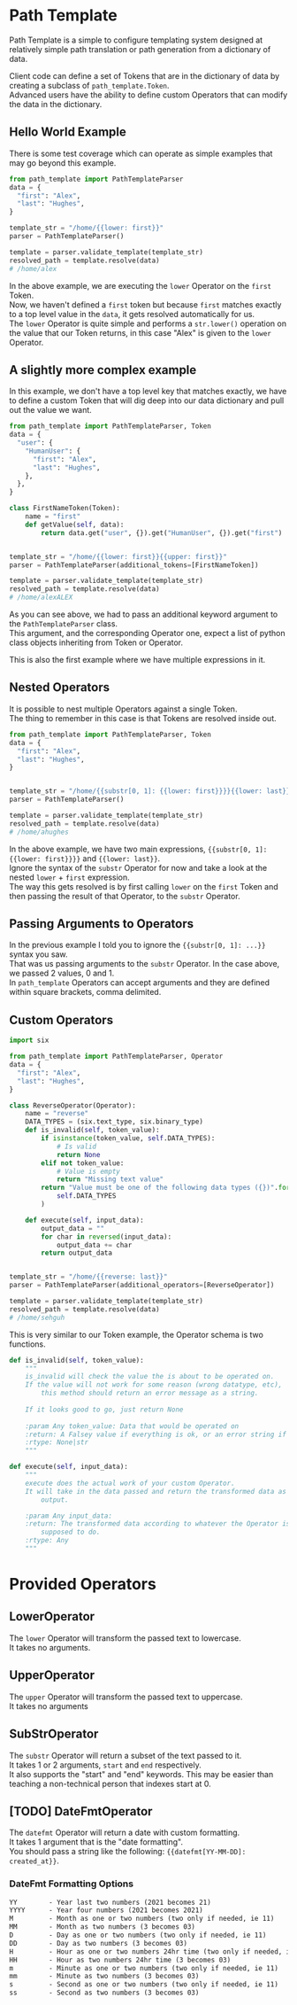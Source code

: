# Path Template
Path Template is a simple to configure templating system designed at relatively simple path translation or path generation from a dictionary of data.  

Client code can define a set of Tokens that are in the dictionary of data by creating a subclass of `path_template.Token`.  
Advanced users have the ability to define custom Operators that can modify the data in the dictionary.  

## Hello World Example
There is some test coverage which can operate as simple examples that may go beyond this example.  
```python
from path_template import PathTemplateParser
data = {
  "first": "Alex",
  "last": "Hughes",
}

template_str = "/home/{{lower: first}}"
parser = PathTemplateParser()

template = parser.validate_template(template_str)
resolved_path = template.resolve(data)
# /home/alex
```
In the above example, we are executing the `lower` Operator on the `first` Token.  
Now, we haven't defined a `first` token but because `first` matches exactly to a top level value in the `data`, it gets resolved automatically for us.  
The `lower` Operator is quite simple and performs a `str.lower()` operation on the value that our Token returns, in this case "Alex" is given to the `lower` Operator.  

## A slightly more complex example
In this example, we don't have a top level key that matches exactly, we have to define a custom Token that will dig deep into our data dictionary and pull out the value we want.  
```python
from path_template import PathTemplateParser, Token
data = {
  "user": {
    "HumanUser": {
      "first": "Alex",
      "last": "Hughes",
    },
  },
}

class FirstNameToken(Token):
    name = "first"
    def getValue(self, data):
        return data.get("user", {}).get("HumanUser", {}).get("first")


template_str = "/home/{{lower: first}}{{upper: first}}"
parser = PathTemplateParser(additional_tokens=[FirstNameToken])

template = parser.validate_template(template_str)
resolved_path = template.resolve(data)
# /home/alexALEX
```
As you can see above, we had to pass an additional keyword argument to the `PathTemplateParser` class.  
This argument, and the corresponding Operator one, expect a list of python class objects inheriting from Token or Operator.  

This is also the first example where we have multiple expressions in it.  


## Nested Operators
It is possible to nest multiple Operators against a single Token.  
The thing to remember in this case is that Tokens are resolved inside out.  
```python
from path_template import PathTemplateParser, Token
data = {
  "first": "Alex",
  "last": "Hughes",
}


template_str = "/home/{{substr[0, 1]: {{lower: first}}}}{{lower: last}}"
parser = PathTemplateParser()

template = parser.validate_template(template_str)
resolved_path = template.resolve(data)
# /home/ahughes
```
In the above example, we have two main expressions,
`{{substr[0, 1]: {{lower: first}}}}` and `{{lower: last}}`.  
Ignore the syntax of the `substr` Operator for now and take a look at the nested `lower` + `first` expression.  
The way this gets resolved is by first calling `lower` on the `first` Token and then passing the result of that Operator, to the `substr` Operator.  

## Passing Arguments to Operators
In the previous example I told you to ignore the `{{substr[0, 1]: ...}}` syntax you saw.  
That was us passing arguments to the `substr` Operator.  In the case above, we passed 2 values, 0 and 1.  
In `path_template` Operators can accept arguments and they are defined within square brackets, comma delimited.   


## Custom Operators
```python
import six

from path_template import PathTemplateParser, Operator
data = {
  "first": "Alex",
  "last": "Hughes",
}

class ReverseOperator(Operator):
    name = "reverse"
    DATA_TYPES = (six.text_type, six.binary_type)
    def is_invalid(self, token_value):
        if isinstance(token_value, self.DATA_TYPES):
            # Is valid
            return None
        elif not token_value:
            # Value is empty
            return "Missing text value"
        return "Value must be one of the following data types ({})".format(
            self.DATA_TYPES
        )

    def execute(self, input_data):
        output_data = ""
        for char in reversed(input_data):
            output_data += char
        return output_data


template_str = "/home/{{reverse: last}}"
parser = PathTemplateParser(additional_operators=[ReverseOperator])

template = parser.validate_template(template_str)
resolved_path = template.resolve(data)
# /home/sehguh
```
This is very similar to our Token example, the Operator schema is two functions.  
```python
def is_invalid(self, token_value):
    """
    is_invalid will check the value the is about to be operated on.
    If the value will not work for some reason (wrong datatype, etc),
        this method should return an error message as a string.
    
    If it looks good to go, just return None
    
    :param Any token_value: Data that would be operated on
    :return: A Falsey value if everything is ok, or an error string if not.
    :rtype: None|str
    """

def execute(self, input_data):
    """
    execute does the actual work of your custom Operator.
    It will take in the data passed and return the transformed data as
        output.

    :param Any input_data:
    :return: The transformed data according to whatever the Operator is
        supposed to do.
    :rtype: Any
    """
```

# Provided Operators
## LowerOperator
The `lower` Operator will transform the passed text to lowercase.  
It takes no arguments.  

## UpperOperator
The `upper` Operator will transform the passed text to uppercase.  
It takes no arguments

## SubStrOperator
The `substr` Operator will return a subset of the text passed to it.  
It takes 1 or 2 arguments, `start` and `end` respectively.  
It also supports the "start" and "end" keywords. This may be easier than teaching a non-technical person that indexes start at 0.  


## [TODO] DateFmtOperator
The `datefmt` Operator will return a date with custom formatting.  
It takes 1 argument that is the "date formatting".  
You should pass a string like the following: `{{datefmt[YY-MM-DD]: created_at}}`.  

### DateFmt Formatting Options
```markdown
YY        - Year last two numbers (2021 becomes 21)
YYYY      - Year four numbers (2021 becomes 2021)
M         - Month as one or two numbers (two only if needed, ie 11)
MM        - Month as two numbers (3 becomes 03)
D         - Day as one or two numbers (two only if needed, ie 11)
DD        - Day as two numbers (3 becomes 03)
H         - Hour as one or two numbers 24hr time (two only if needed, ie 11)
HH        - Hour as two numbers 24hr time (3 becomes 03)
m         - Minute as one or two numbers (two only if needed, ie 11)
mm        - Minute as two numbers (3 becomes 03)
s         - Second as one or two numbers (two only if needed, ie 11)
ss        - Second as two numbers (3 becomes 03)
``` 